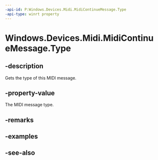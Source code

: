 ----api-id: P:Windows.Devices.Midi.MidiContinueMessage.Type
-api-type: winrt property
---<!-- Property syntaxpublic Windows.Devices.Midi.MidiMessageType Type { get; }--># Windows.Devices.Midi.MidiContinueMessage.Type## -descriptionGets the type of this MIDI message.## -property-valueThe MIDI message type.## -remarks## -examples## -see-also